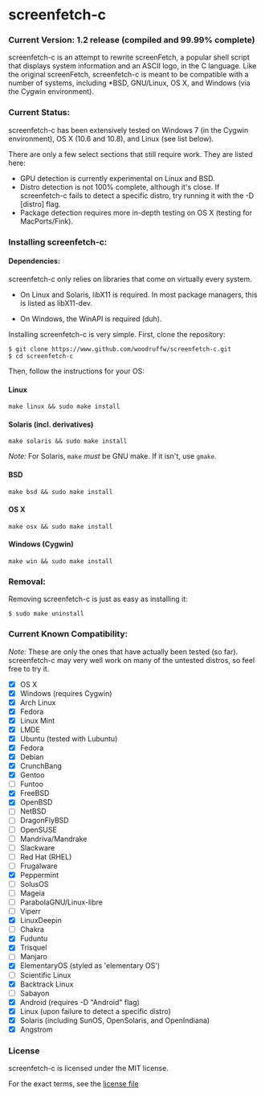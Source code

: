 screenfetch-c
=============

### Current Version: 1.2 release (compiled and 99.99% complete)

screenfetch-c is an attempt to rewrite screenFetch, a popular shell 
script that displays system information and an ASCII logo, in the C 
language.
Like the original screenFetch, screenfetch-c is meant to be compatible with a number of systems, including *BSD, GNU/Linux, OS X, and Windows (via the Cygwin environment).

### Current Status:
screenfetch-c has been extensively tested on Windows 7 (in the Cygwin environment), OS X (10.6 and 10.8), and Linux (see list below).

There are only a few select sections that still require work. They are listed here:
- GPU detection is currently experimental on Linux and BSD.
- Distro detection is not 100% complete, although it's close. If screenfetch-c fails to detect a specific distro, try running it with the -D [distro] flag.
- Package detection requires more in-depth testing on OS X (testing for MacPorts/Fink).

### Installing screenfetch-c:

#### Dependencies:
screenfetch-c only relies on libraries that come on virtually every system.

* On Linux and Solaris, libX11 is required. In most package managers, this is listed as libX11-dev.

* On Windows, the WinAPI is required (duh).

Installing screenfetch-c is very simple.
First, clone the repository:

```
$ git clone https://www.github.com/woodruffw/screenfetch-c.git
$ cd screenfetch-c
```
Then, follow the instructions for your OS:

#### Linux

```
make linux && sudo make install
```

#### Solaris (incl. derivatives)

```
make solaris && sudo make install
```

_Note:_ For Solaris, `make` *must* be GNU make. If it isn't, use `gmake`.

#### BSD

```
make bsd && sudo make install
```

#### OS X

```
make osx && sudo make install
```

#### Windows (Cygwin)

```
make win && sudo make install
```

### Removal:
Removing screenfetch-c is just as easy as installing it:

```
$ sudo make uninstall
```

### Current Known Compatibility:

_Note:_ These are only the ones that have actually been tested (so far). screenfetch-c may very well work on many of the untested distros, so feel free to try it.

- [x] OS X
- [x] Windows (requires Cygwin)
- [x] Arch Linux
- [x] Fedora
- [x] Linux Mint
- [x] LMDE
- [x] Ubuntu (tested with Lubuntu)
- [x] Fedora
- [x] Debian
- [x] CrunchBang
- [x] Gentoo
- [ ] Funtoo
- [x] FreeBSD
- [x] OpenBSD
- [ ] NetBSD
- [ ] DragonFlyBSD
- [ ] OpenSUSE
- [ ] Mandriva/Mandrake
- [ ] Slackware
- [ ] Red Hat (RHEL)
- [ ] Frugalware
- [x] Peppermint
- [ ] SolusOS
- [ ] Mageia
- [ ] ParabolaGNU/Linux-libre
- [ ] Viperr
- [x] LinuxDeepin
- [ ] Chakra
- [x] Fuduntu
- [x] Trisquel
- [ ] Manjaro
- [x] ElementaryOS (styled as 'elementary OS')
- [ ] Scientific Linux
- [x] Backtrack Linux
- [ ] Sabayon
- [x] Android (requires -D "Android" flag)
- [x] Linux (upon failure to detect a specific distro)
- [x] Solaris (including SunOS, OpenSolaris, and OpenIndiana)
- [x] Angstrom

### License
screenfetch-c is licensed under the MIT license.

For the exact terms, see the [license file](./LICENSE)
